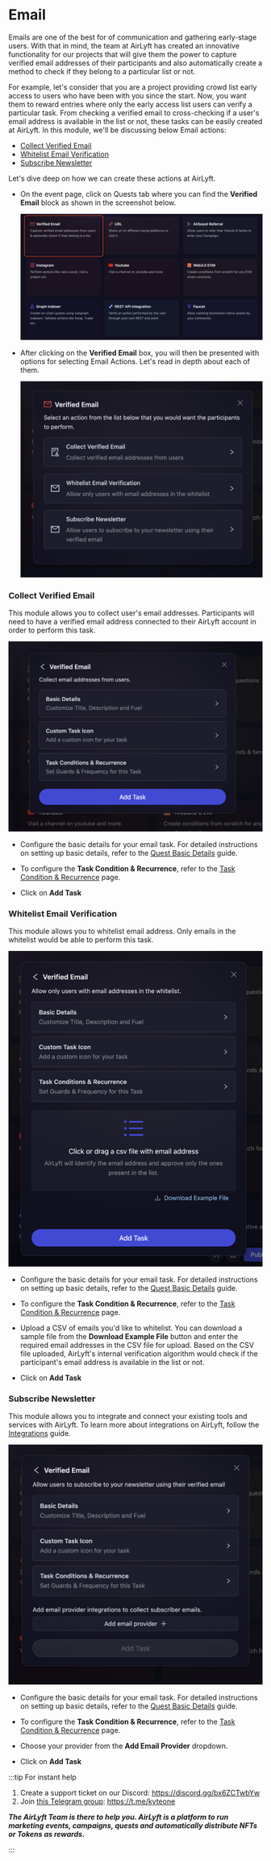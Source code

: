 # Email

Emails are one of the best for of communication and gathering early-stage users. With that in mind, the team at AirLyft has created an innovative functionality for our projects that will give them the power to capture verified email addresses of their participants and also automatically create a method to check if they belong to a particular list or not.

For example, let's consider that you are a project providing crowd list early access to users who have been with you since the start. Now, you want them to reward entries where only the early access list users can verify a particular task. From checking a verified email to cross-checking if a user's email address is available in the list or not, these tasks can be easily created at AirLyft.
In this module, we'll be discussing below Email actions:

- [Collect Verified Email](#collect-verified-email)
- [Whitelist Email Verification](#whitelist-email-verification)
- [Subscribe Newsletter](#subscribe-newsletter)

Let's dive deep on how we can create these actions at AirLyft.

- On the event page, click on Quests tab where you can find the **Verified Email** block as shown in the screenshot below.

  ![Email Task Main](../../images/EmailTaskMain.png)

- After clicking on the **Verified Email** box, you will then be presented with options for selecting Email Actions. Let's read in depth about each of them.

  ![Email Task Options](../../images/EmailTaskOptions.png)

### Collect Verified Email

This module allows you to collect user's email addresses. Participants will need to have a verified email address connected to their AirLyft account in order to perform this task.

![Email Task Collect](../../images/EmailTaskCollect.png)

- Configure the basic details for your email task. For detailed instructions on setting up basic details, refer to the [Quest Basic Details](../quest-basic-details.md) guide.

- To configure the **Task Condition & Recurrence**, refer to the [Task Condition & Recurrence](../task-condition-and-recurrence.md) page.

- Click on **Add Task**

### Whitelist Email Verification

This module allows you to whitelist email address. Only emails in the whitelist would be able to perform this task.

![Email Task Whitelist](../../images/EmailTaskWhitelist.png)

- Configure the basic details for your email task. For detailed instructions on setting up basic details, refer to the [Quest Basic Details](../quest-basic-details.md) guide.

- To configure the **Task Condition & Recurrence**, refer to the [Task Condition & Recurrence](../task-condition-and-recurrence.md) page.

- Upload a CSV of emails you'd like to whitelist. You can download a sample file from the **Download Example File** button and enter the required email addresses in the CSV file for upload. Based on the CSV file uploaded, AirLyft's internal verification algorithm would check if the participant's email address is available in the list or not.

- Click on **Add Task**

### Subscribe Newsletter

This module allows you to integrate and connect your existing tools and services with AirLyft. To learn more about integrations on AirLyft, follow the [Integrations](../../integrations/index.md) guide.

![Email Task Subscribe](../../images/EmailTaskSubscribe.png)

- Configure the basic details for your email task. For detailed instructions on setting up basic details, refer to the [Quest Basic Details](../quest-basic-details.md) guide.

- To configure the **Task Condition & Recurrence**, refer to the [Task Condition & Recurrence](../task-condition-and-recurrence.md) page.

- Choose your provider from the **Add Email Provider** dropdown.

- Click on **Add Task**

:::tip For instant help

1. Create a support ticket on our Discord: https://discord.gg/bx6ZCTwbYw
2. Join [this Telegram group](https://t.me/kyteone): https://t.me/kyteone

**_The AirLyft Team is there to help you. AirLyft is a platform to run marketing events, campaigns, quests and automatically distribute NFTs or Tokens as rewards._**

:::

